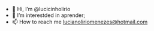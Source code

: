 - 👋 Hi, I’m @lucicinholirio
- 👀 I’m interestded in  aprender;
 - 📫 How to reach me  lucianoliriomenezes@hotmail.com

<!---
lucicinholirio/lucicinholirio is a ✨ special ✨ repository because its `README.md` (this file) appears on your GitHub profile.
You can click the Preview link to take a look at your changes.
--->
